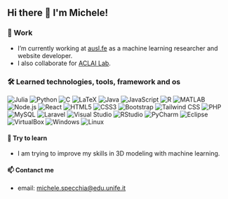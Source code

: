 ## Hi there 👋 I'm Michele!

### 🔭 Work 
   - I’m currently working at [ausl.fe](https://www.ausl.fe.it/) 
   as a machine learning researcher and website developer.
   - I also collaborate for [ACLAI Lab](https://github.com/aclai-lab).
### 🛠 Learned technologies, tools, framework and os
![Julia](https://img.shields.io/badge/-Julia-9558B2?logo=julia&logoColor=white)
![Python](https://img.shields.io/badge/-Python-3776AB?logo=python&logoColor=white)
![C](https://img.shields.io/badge/-C-A8B9CC?logo=c&logoColor=white)
![LaTeX](https://img.shields.io/badge/-LaTeX-008080?logo=latex&logoColor=white)
![Java](https://img.shields.io/badge/-Java-007396?logo=java&logoColor=white)
![JavaScript](https://img.shields.io/badge/-JavaScript-F7DF1E?logo=javascript&logoColor=black)
![R](https://img.shields.io/badge/-R-276DC3?logo=r&logoColor=white)
![MATLAB](https://img.shields.io/badge/-MATLAB-0076A8?logo=mathworks&logoColor=white)
![Node.js](https://img.shields.io/badge/-Node.js-339933?logo=node.js&logoColor=white)
![React](https://img.shields.io/badge/-React-61DAFB?logo=react&logoColor=black)
![HTML5](https://img.shields.io/badge/-HTML5-E34F26?logo=html5&logoColor=white)
![CSS3](https://img.shields.io/badge/-CSS3-1572B6?logo=css3&logoColor=white)
![Bootstrap](https://img.shields.io/badge/-Bootstrap-7952B3?logo=bootstrap&logoColor=white)
![Tailwind CSS](https://img.shields.io/badge/-Tailwind_CSS-06B6D4?logo=tailwind-css&logoColor=white)
![PHP](https://img.shields.io/badge/-PHP-777BB4?logo=php&logoColor=white)
![MySQL](https://img.shields.io/badge/-MySQL-4479A1?logo=mysql&logoColor=white)
![Laravel](https://img.shields.io/badge/-Laravel-FF2D20?logo=laravel&logoColor=white)
![Visual Studio](https://img.shields.io/badge/-Visual%20Studio-5C2D91?logo=visual-studio&logoColor=white)
![RStudio](https://img.shields.io/badge/-RStudio-75AADB?logo=rstudio&logoColor=white)
![PyCharm](https://img.shields.io/badge/-PyCharm-000000?logo=pycharm&logoColor=white)
![Eclipse](https://img.shields.io/badge/-Eclipse-2C2255?logo=eclipse&logoColor=white)
![VirtualBox](https://img.shields.io/badge/-VirtualBox-183A61?logo=virtualbox&logoColor=white)
![Windows](https://img.shields.io/badge/-Windows-0078D6?logo=windows&logoColor=white)
![Linux](https://img.shields.io/badge/-Linux-FCC624?logo=linux&logoColor=black)
#### 🌱 Try to learn
  - I am trying to improve my skills in 3D modeling with machine learning.
#### 📫 Contanct me
   - email: michele.specchia@edu.unife.it

